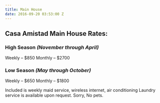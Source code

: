 ```yaml
---
title: Main House
date: 2016-09-20 03:53:00 Z
---
```


## Casa Amistad Main House Rates:

### High Season *(November through April)*

Weekly – $850
Monthly – $2700

### Low Season *(May through October)*

Weekly – $650
Monthly – $1800

Included is weekly maid service, wireless internet, air conditioning
Laundry service is available upon request.
Sorry, No pets.